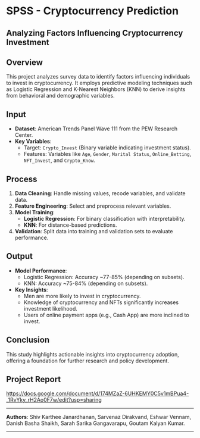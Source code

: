 # SPSS - Cryptocurrency Prediction

## Analyzing Factors Influencing Cryptocurrency Investment

## Overview
This project analyzes survey data to identify factors influencing individuals to invest in cryptocurrency. It employs predictive modeling techniques such as Logistic Regression and K-Nearest Neighbors (KNN) to derive insights from behavioral and demographic variables.

## Input
- **Dataset**: American Trends Panel Wave 111 from the PEW Research Center.
- **Key Variables**:
  - Target: `Crypto_Invest` (Binary variable indicating investment status).
  - Features: Variables like `Age`, `Gender`, `Marital Status`, `Online_Betting`, `NFT_Invest`, and `Crypto_Know`.

## Process
1. **Data Cleaning**: Handle missing values, recode variables, and validate data.
2. **Feature Engineering**: Select and preprocess relevant variables.
3. **Model Training**:
   - **Logistic Regression**: For binary classification with interpretability.
   - **KNN**: For distance-based predictions.
4. **Validation**: Split data into training and validation sets to evaluate performance.

## Output
- **Model Performance**:
  - Logistic Regression: Accuracy ~77-85% (depending on subsets).
  - KNN: Accuracy ~75-84% (depending on subsets).
- **Key Insights**:
  - Men are more likely to invest in cryptocurrency.
  - Knowledge of cryptocurrency and NFTs significantly increases investment likelihood.
  - Users of online payment apps (e.g., Cash App) are more inclined to invest.

## Conclusion
This study highlights actionable insights into cryptocurrency adoption, offering a foundation for further research and policy development.

## Project Report
https://docs.google.com/document/d/174MZaZ-6UHKEMY0C5v1mBPua4-_1RvYky_rH2Ao0F7w/edit?usp=sharing

---

**Authors**: Shiv Karthee Janardhanan, Sarvenaz Dirakvand, Eshwar Vennam, Danish Basha Shaikh, Sarah Sarika Gangavarapu, Goutam Kalyan Kumar.

---
